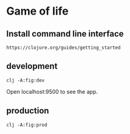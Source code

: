 # Game of life

## Install command line interface

    https://clojure.org/guides/getting_started

## development


    clj -A:fig:dev
    
Open localhost:9500 to see the app.
    
## production

    clj -A:fig:prod